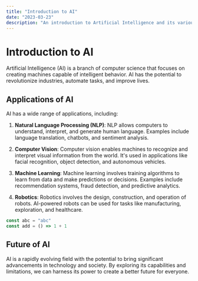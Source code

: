 ```yaml
---
title: "Introduction to AI"
date: "2023-03-23"
description: "An introduction to Artificial Intelligence and its various applications."
---
```


# Introduction to AI

Artificial Intelligence (AI) is a branch of computer science that focuses on creating machines capable of intelligent behavior. AI has the potential to revolutionize industries, automate tasks, and improve lives.

## Applications of AI

AI has a wide range of applications, including:

1. **Natural Language Processing (NLP)**: NLP allows computers to understand, interpret, and generate human language. Examples include language translation, chatbots, and sentiment analysis.

2. **Computer Vision**: Computer vision enables machines to recognize and interpret visual information from the world. It's used in applications like facial recognition, object detection, and autonomous vehicles.

3. **Machine Learning**: Machine learning involves training algorithms to learn from data and make predictions or decisions. Examples include recommendation systems, fraud detection, and predictive analytics.

4. **Robotics**: Robotics involves the design, construction, and operation of robots. AI-powered robots can be used for tasks like manufacturing, exploration, and healthcare.

```ts
const abc = "abc"
const add = () => 1 + 1
```

## Future of AI

AI is a rapidly evolving field with the potential to bring significant advancements in technology and society. By exploring its capabilities and limitations, we can harness its power to create a better future for everyone.
